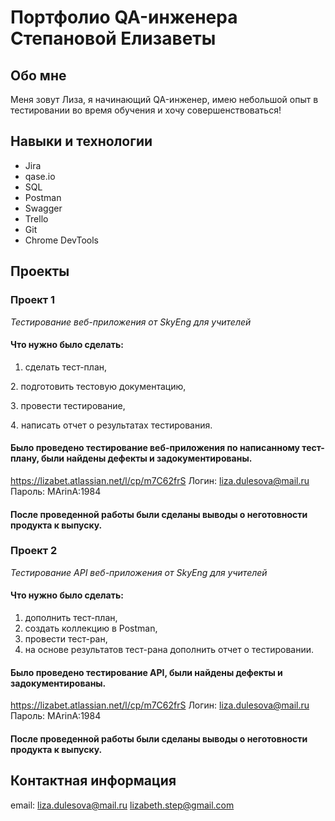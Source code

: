 # Портфолио QA-инженера Степановой Елизаветы

## Обо мне

Меня зовут Лиза, я начинающий QA-инженер, имею небольшой опыт в тестировании во время обучения и хочу совершенствоваться!

## Навыки и технологии

* Jira
* qase.io
* SQL
* Postman
* Swagger
* Trello
* Git
* Chrome DevTools

## Проекты

### Проект 1

*Тестирование веб-приложения от SkyEng для учителей*


#### Что нужно было сделать:
1. сделать тест-план,

2️. подготовить тестовую документацию,

3️. провести тестирование,

4️. написать отчет о результатах тестирования.


#### Было проведено тестирование веб-приложения по написанному тест-плану, были найдены дефекты и задокументированы.
https://lizabet.atlassian.net/l/cp/m7C62frS
Логин: liza.dulesova@mail.ru
Пароль: MArinA:1984


#### После проведенной работы были сделаны выводы о неготовности продукта к выпуску.

### Проект 2

*Тестирование API веб-приложения от SkyEng для учителей*


#### Что нужно было сделать:
1. дополнить тест-план,
2. создать коллекцию в Postman,
3. провести тест-ран,
4. на основе результатов тест-рана дополнить отчет о тестировании.


#### Было проведено тестирование API, были найдены дефекты и задокументированы.
https://lizabet.atlassian.net/l/cp/m7C62frS
Логин: liza.dulesova@mail.ru
Пароль: MArinA:1984


#### После проведенной работы были сделаны выводы о неготовности продукта к выпуску.




## Контактная информация
email: liza.dulesova@mail.ru
       lizabeth.step@gmail.com
